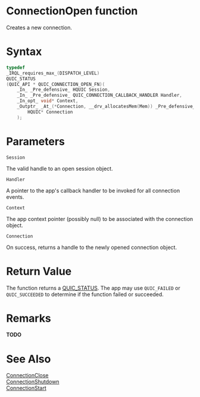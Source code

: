 ConnectionOpen function
======

Creates a new connection.

# Syntax

```C
typedef
_IRQL_requires_max_(DISPATCH_LEVEL)
QUIC_STATUS
(QUIC_API * QUIC_CONNECTION_OPEN_FN)(
    _In_ _Pre_defensive_ HQUIC Session,
    _In_ _Pre_defensive_ QUIC_CONNECTION_CALLBACK_HANDLER Handler,
    _In_opt_ void* Context,
    _Outptr_ _At_(*Connection, __drv_allocatesMem(Mem)) _Pre_defensive_
        HQUIC* Connection
    );
```

# Parameters

`Session`

The valid handle to an open session object.

`Handler`

A pointer to the app's callback handler to be invoked for all connection events.

`Context`

The app context pointer (possibly null) to be associated with the connection object.

`Connection`

On success, returns a handle to the newly opened connection object.

# Return Value

The function returns a [QUIC_STATUS](QUIC_STATUS.md). The app may use `QUIC_FAILED` or `QUIC_SUCCEEDED` to determine if the function failed or succeeded.

# Remarks

**TODO**

# See Also

[ConnectionClose](ConnectionClose.md)<br>
[ConnectionShutdown](ConnectionShutdown.md)<br>
[ConnectionStart](ConnectionStart.md)<br>
